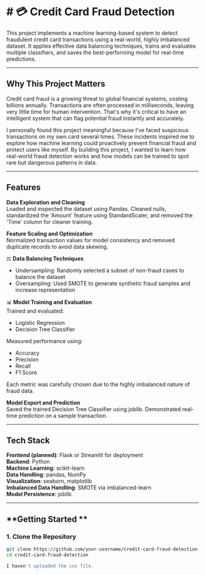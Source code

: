 # # 💳 Credit Card Fraud Detection

This project implements a machine learning-based system to detect fraudulent credit card transactions using a real-world, highly imbalanced dataset. It applies effective data balancing techniques, trains and evaluates multiple classifiers, and saves the best-performing model for real-time predictions.

---

## **Why This Project Matters**

Credit card fraud is a growing threat to global financial systems, costing billions annually. Transactions are often processed in milliseconds, leaving very little time for human intervention. That's why it's critical to have an intelligent system that can flag potential fraud instantly and accurately.

I personally found this project meaningful because I’ve faced suspicious transactions on my own card several times. These incidents inspired me to explore how machine learning could proactively prevent financial fraud and protect users like myself. By building this project, I wanted to learn how real-world fraud detection works and how models can be trained to spot rare but dangerous patterns in data.

---

## **Features**

 **Data Exploration and Cleaning**  
Loaded and inspected the dataset using Pandas. Cleaned nulls, standardized the 'Amount' feature using StandardScaler, and removed the 'Time' column for cleaner training.

 **Feature Scaling and Optimization**  
Normalized transaction values for model consistency and removed duplicate records to avoid data skewing.

⚖️ **Data Balancing Techniques**  
- Undersampling: Randomly selected a subset of non-fraud cases to balance the dataset  
- Oversampling: Used SMOTE to generate synthetic fraud samples and increase representation

📊 **Model Training and Evaluation**  
Trained and evaluated:
- Logistic Regression  
- Decision Tree Classifier  

Measured performance using:
- Accuracy  
- Precision  
- Recall  
- F1 Score  

Each metric was carefully chosen due to the highly imbalanced nature of fraud data.

 **Model Export and Prediction**  
Saved the trained Decision Tree Classifier using joblib. Demonstrated real-time prediction on a sample transaction.

---

## **Tech Stack**

**Frontend (planned)**: Flask or Streamlit for deployment  
**Backend**: Python  
**Machine Learning**: scikit-learn  
**Data Handling**: pandas, NumPy  
**Visualization**: seaborn, matplotlib  
**Imbalanced Data Handling**: SMOTE via imbalanced-learn  
**Model Persistence**: joblib

---

## **Getting Started **

### **1. Clone the Repository**

```bash
git clone https://github.com/your-username/credit-card-fraud-detection.git
cd credit-card-fraud-detection

I haven't uploaded the csv file.

